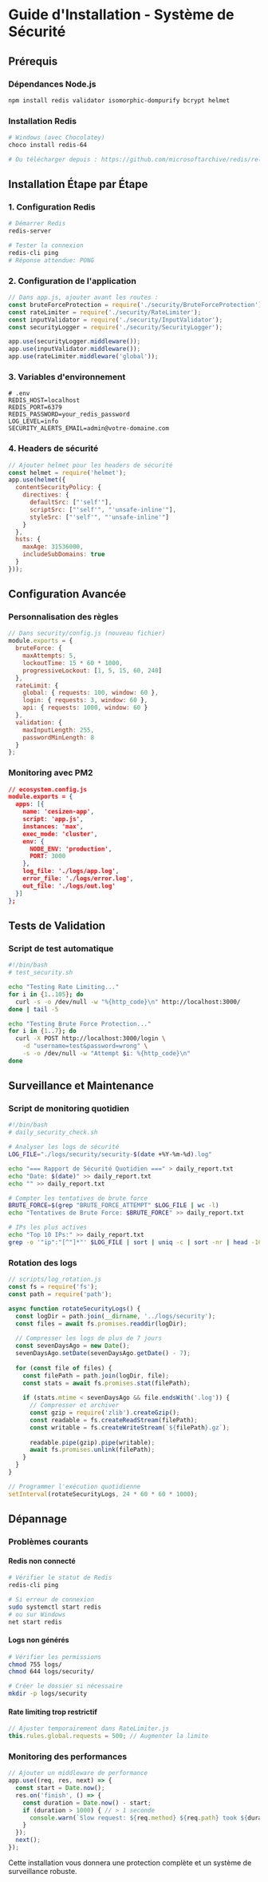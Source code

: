 # Guide d'Installation - Système de Sécurité

## Prérequis

### Dépendances Node.js
```bash
npm install redis validator isomorphic-dompurify bcrypt helmet
```

### Installation Redis
```bash
# Windows (avec Chocolatey)
choco install redis-64

# Ou télécharger depuis : https://github.com/microsoftarchive/redis/releases
```

## Installation Étape par Étape

### 1. Configuration Redis
```bash
# Démarrer Redis
redis-server

# Tester la connexion
redis-cli ping
# Réponse attendue: PONG
```

### 2. Configuration de l'application
```javascript
// Dans app.js, ajouter avant les routes :
const bruteForceProtection = require('./security/BruteForceProtection');
const rateLimiter = require('./security/RateLimiter');
const inputValidator = require('./security/InputValidator');
const securityLogger = require('./security/SecurityLogger');

app.use(securityLogger.middleware());
app.use(inputValidator.middleware());
app.use(rateLimiter.middleware('global'));
```

### 3. Variables d'environnement
```env
# .env
REDIS_HOST=localhost
REDIS_PORT=6379
REDIS_PASSWORD=your_redis_password
LOG_LEVEL=info
SECURITY_ALERTS_EMAIL=admin@votre-domaine.com
```

### 4. Headers de sécurité
```javascript
// Ajouter helmet pour les headers de sécurité
const helmet = require('helmet');
app.use(helmet({
  contentSecurityPolicy: {
    directives: {
      defaultSrc: ["'self'"],
      scriptSrc: ["'self'", "'unsafe-inline'"],
      styleSrc: ["'self'", "'unsafe-inline'"]
    }
  },
  hsts: {
    maxAge: 31536000,
    includeSubDomains: true
  }
}));
```

## Configuration Avancée

### Personnalisation des règles
```javascript
// Dans security/config.js (nouveau fichier)
module.exports = {
  bruteForce: {
    maxAttempts: 5,
    lockoutTime: 15 * 60 * 1000,
    progressiveLockout: [1, 5, 15, 60, 240]
  },
  rateLimit: {
    global: { requests: 100, window: 60 },
    login: { requests: 3, window: 60 },
    api: { requests: 1000, window: 60 }
  },
  validation: {
    maxInputLength: 255,
    passwordMinLength: 8
  }
};
```

### Monitoring avec PM2
```json
// ecosystem.config.js
module.exports = {
  apps: [{
    name: 'cesizen-app',
    script: 'app.js',
    instances: 'max',
    exec_mode: 'cluster',
    env: {
      NODE_ENV: 'production',
      PORT: 3000
    },
    log_file: './logs/app.log',
    error_file: './logs/error.log',
    out_file: './logs/out.log'
  }]
};
```

## Tests de Validation

### Script de test automatique
```bash
#!/bin/bash
# test_security.sh

echo "Testing Rate Limiting..."
for i in {1..105}; do
  curl -s -o /dev/null -w "%{http_code}\n" http://localhost:3000/
done | tail -5

echo "Testing Brute Force Protection..."
for i in {1..7}; do
  curl -X POST http://localhost:3000/login \
    -d "username=test&password=wrong" \
    -s -o /dev/null -w "Attempt $i: %{http_code}\n"
done
```

## Surveillance et Maintenance

### Script de monitoring quotidien
```bash
#!/bin/bash
# daily_security_check.sh

# Analyser les logs de sécurité
LOG_FILE="./logs/security/security-$(date +%Y-%m-%d).log"

echo "=== Rapport de Sécurité Quotidien ===" > daily_report.txt
echo "Date: $(date)" >> daily_report.txt
echo "" >> daily_report.txt

# Compter les tentatives de brute force
BRUTE_FORCE=$(grep "BRUTE_FORCE_ATTEMPT" $LOG_FILE | wc -l)
echo "Tentatives de Brute Force: $BRUTE_FORCE" >> daily_report.txt

# IPs les plus actives
echo "Top 10 IPs:" >> daily_report.txt
grep -o '"ip":"[^"]*"' $LOG_FILE | sort | uniq -c | sort -nr | head -10 >> daily_report.txt
```

### Rotation des logs
```javascript
// scripts/log_rotation.js
const fs = require('fs');
const path = require('path');

async function rotateSecurityLogs() {
  const logDir = path.join(__dirname, '../logs/security');
  const files = await fs.promises.readdir(logDir);
  
  // Compresser les logs de plus de 7 jours
  const sevenDaysAgo = new Date();
  sevenDaysAgo.setDate(sevenDaysAgo.getDate() - 7);
  
  for (const file of files) {
    const filePath = path.join(logDir, file);
    const stats = await fs.promises.stat(filePath);
    
    if (stats.mtime < sevenDaysAgo && file.endsWith('.log')) {
      // Compresser et archiver
      const gzip = require('zlib').createGzip();
      const readable = fs.createReadStream(filePath);
      const writable = fs.createWriteStream(`${filePath}.gz`);
      
      readable.pipe(gzip).pipe(writable);
      await fs.promises.unlink(filePath);
    }
  }
}

// Programmer l'exécution quotidienne
setInterval(rotateSecurityLogs, 24 * 60 * 60 * 1000);
```

## Dépannage

### Problèmes courants

#### Redis non connecté
```bash
# Vérifier le statut de Redis
redis-cli ping

# Si erreur de connexion
sudo systemctl start redis
# ou sur Windows
net start redis
```

#### Logs non générés
```bash
# Vérifier les permissions
chmod 755 logs/
chmod 644 logs/security/

# Créer le dossier si nécessaire
mkdir -p logs/security
```

#### Rate limiting trop restrictif
```javascript
// Ajuster temporairement dans RateLimiter.js
this.rules.global.requests = 500; // Augmenter la limite
```

### Monitoring des performances
```javascript
// Ajouter un middleware de performance
app.use((req, res, next) => {
  const start = Date.now();
  res.on('finish', () => {
    const duration = Date.now() - start;
    if (duration > 1000) { // > 1 seconde
      console.warn(`Slow request: ${req.method} ${req.path} took ${duration}ms`);
    }
  });
  next();
});
```

Cette installation vous donnera une protection complète et un système de surveillance robuste.

